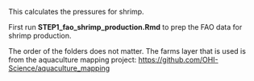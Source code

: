 This calculates the pressures for shrimp.

First run **STEP1_fao_shrimp_production.Rmd** to prep the FAO data for shrimp production.

The order of the folders does not matter. The farms layer that is used is from the aquaculture mapping project: https://github.com/OHI-Science/aquaculture_mapping

